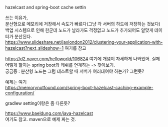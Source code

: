 hazelcast and spring-boot cache settin

쓰는 이유가,  
분산형으로 메모리에 저장해서 속도가 빠르다(그냥 각 서버의 하드에 저장하는 것보다)  
백업 시스템으로 인해 한군데 노드가 날라가도 걱정없고 노드가 추가되어도 알맞게 데이터가 분산된다.  
https://www.slideshare.net/jaxlondon2012/clustering-your-application-with-hazelcast?next_slideshow=1
여기를 참고 


https://d2.naver.com/helloworld/106824
여기에 개념이 자세하게 나와있어.
실제 어떻게 할지는 spring boot와 캐쉬를 연계하는 -> 찾아보기.   
궁금증 : 분산형 노드는 그럼 테스트할 때 서버가 여러대여야 하는가?  그런듯? 


예제는 여기  
https://memorynotfound.com/spring-boot-hazelcast-caching-example-configuration/

 gradlew setting이랑은 좀 다른듯?   


 https://www.baeldung.com/java-hazelcast  
 여기도 참고. maven으로 예제 짜는 것. 